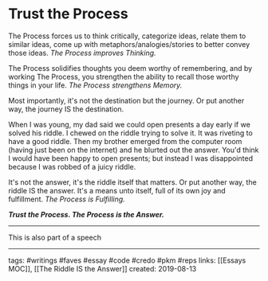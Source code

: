 # Trust the Process
The Process forces us to think critically, categorize ideas, relate them to similar ideas, come up with metaphors/analogies/stories to better convey those ideas. *The Process improves Thinking.*

The Process solidifies thoughts you deem worthy of remembering, and by working The Process, you strengthen the ability to recall those worthy things in your life. *The Process strengthens Memory.*

Most importantly, it's not the destination but the journey. Or put another way, the journey IS the destination. 

When I was young, my dad said we could open presents a day early if we solved his riddle. I chewed on the riddle trying to solve it. It was riveting to have a good riddle. Then my brother emerged from the computer room (having just been on the internet) and he blurted out the answer. You'd think I would have been happy to open presents; but instead I was disappointed because I was robbed of a juicy riddle. 

It's not the answer, it's the riddle itself that matters. Or put another way, the riddle IS the answer. It's a means unto itself, full of its own joy and fulfillment. *The Process is Fulfilling.*

***Trust the Process. The Process is the Answer.***

---
This is also part of a speech

---
tags: #writings #faves #essay #code #credo #pkm #reps 
links: [[Essays MOC]], [[The Riddle IS the Answer]]
created: 2019-08-13